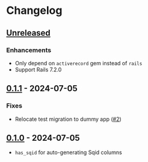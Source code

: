 # Changelog

## [Unreleased](https://github.com/tbhb/sqids-rails/compare/v0.1.1...main)

### Enhancements

- Only depend on `activerecord` gem instead of `rails`
- Support Rails 7.2.0

## [0.1.1](https://github.com/tbhb/sqids-rails/releases/tag/v0.1.1) - 2024-07-05

### Fixes

- Relocate test migration to dummy app ([#2](https://github.com/tbhb/sqids-rails/pull/2))

## [0.1.0](https://github.com/tbhb/sqids-rails/releases/tag/v0.1.0) - 2024-07-05

- `has_sqid` for auto-generating Sqid columns
